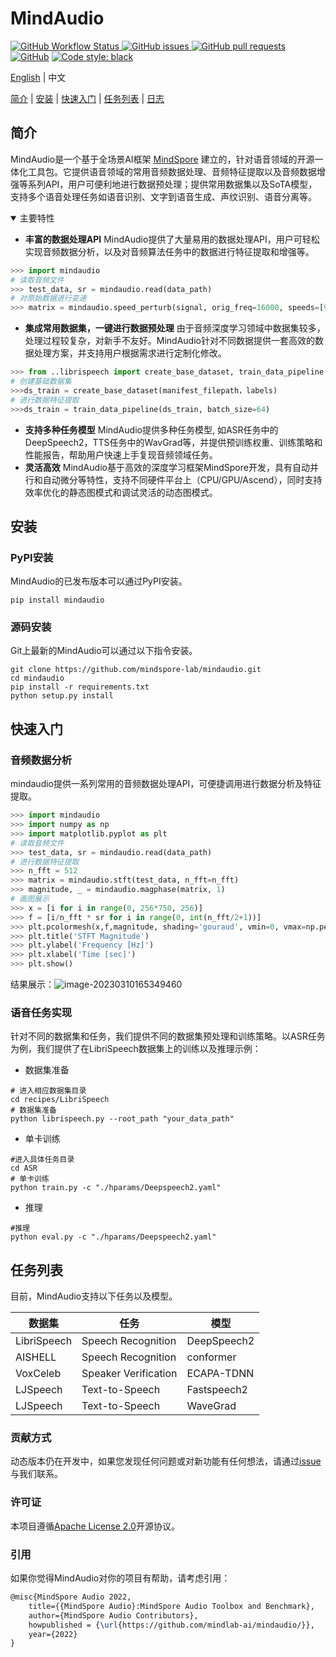 <div>

# MindAudio

[![GitHub Workflow Status](https://img.shields.io/github/actions/workflow/status/mindspore-lab/mindaudio/ut_test.yaml)
![GitHub issues](https://img.shields.io/github/issues/mindspore-lab/mindaudio)
![GitHub pull requests](https://img.shields.io/github/issues-pr/mindspore-lab/mindaudio)
![GitHub](https://img.shields.io/github/license/mindspore-lab/mindaudio)](<img alt="GitHub" src="https://img.shields.io/github/license/mindspore-lab/mindaudio">)
[![Code style: black](https://img.shields.io/badge/code%20style-black-000000.svg)](https://pycqa.github.io/isort/)

[English](README.md) | 中文

[简介](#简介) |
[安装](#安装) |
[快速入门](#快速入门) |
[任务列表](#任务列表) |
[日志](#日志)

</div>

## 简介

MindAudio是一个基于全场景AI框架 [MindSpore](https://www.mindspore.cn/)
建立的，针对语音领域的开源一体化工具包。它提供语音领域的常用音频数据处理、音频特征提取以及音频数据增强等系列API，用户可便利地进行数据预处理；提供常用数据集以及SoTA模型，支持多个语音处理任务如语音识别、文字到语音生成、声纹识别、语音分离等。

<details open>
<summary> 主要特性 </summary>


- **丰富的数据处理API** MindAudio提供了大量易用的数据处理API，用户可轻松实现音频数据分析，以及对音频算法任务中的数据进行特征提取和增强等。

```python
>>> import mindaudio
# 读取音频文件
>>> test_data, sr = mindaudio.read(data_path)
# 对原始数据进行变速
>>> matrix = mindaudio.speed_perturb(signal, orig_freq=16000, speeds=[90,  100])
```

- **集成常用数据集，一键进行数据预处理** 由于音频深度学习领域中数据集较多，处理过程较复杂，对新手不友好。MindAudio针对不同数据提供一套高效的数据处理方案，并支持用户根据需求进行定制化修改。

```python
>>> from ..librispeech import create_base_dataset, train_data_pipeline
# 创建基础数据集
>>>ds_train = create_base_dataset(manifest_filepath，labels)
# 进行数据特征提取
>>>ds_train = train_data_pipeline(ds_train, batch_size=64)
```

- **支持多种任务模型** MindAudio提供多种任务模型, 如ASR任务中的DeepSpeech2，TTS任务中的WavGrad等，并提供预训练权重、训练策略和性能报告，帮助用户快速上手复现音频领域任务。
- **灵活高效** MindAudio基于高效的深度学习框架MindSpore开发，具有自动并行和自动微分等特性，支持不同硬件平台上（CPU/GPU/Ascend），同时支持效率优化的静态图模式和调试灵活的动态图模式。

## 安装

### PyPI安装

MindAudio的已发布版本可以通过PyPI安装。

```shell
pip install mindaudio
```

### 源码安装

Git上最新的MindAudio可以通过以下指令安装。

```shell
git clone https://github.com/mindspore-lab/mindaudio.git
cd mindaudio
pip install -r requirements.txt
python setup.py install
```

## 快速入门

### 音频数据分析

mindaudio提供一系列常用的音频数据处理API，可便捷调用进行数据分析及特征提取。

```python
>>> import mindaudio
>>> import numpy as np
>>> import matplotlib.pyplot as plt
# 读取音频文件
>>> test_data, sr = mindaudio.read(data_path)
# 进行数据特征提取
>>> n_fft = 512
>>> matrix = mindaudio.stft(test_data, n_fft=n_fft)
>>> magnitude, _ = mindaudio.magphase(matrix, 1)
# 画图展示
>>> x = [i for i in range(0, 256*750, 256)]
>>> f = [i/n_fft * sr for i in range(0, int(n_fft/2+1))]
>>> plt.pcolormesh(x,f,magnitude, shading='gouraud', vmin=0, vmax=np.percentile(magnitude, 98))
>>> plt.title('STFT Magnitude')
>>> plt.ylabel('Frequency [Hz]')
>>> plt.xlabel('Time [sec]')
>>> plt.show()
```

结果展示：![image-20230310165349460](https://raw.githubusercontent.com/mindspore-lab/mindaudio/main/tests/result/stft_magnitude.png)



### 语音任务实现

针对不同的数据集和任务，我们提供不同的数据集预处理和训练策略。以ASR任务为例，我们提供了在LibriSpeech数据集上的训练以及推理示例：

- 数据集准备

```shell
# 进入相应数据集目录
cd recipes/LibriSpeech
# 数据集准备
python librispeech.py --root_path "your_data_path"
```

- 单卡训练

```shell
#进入具体任务目录
cd ASR
# 单卡训练
python train.py -c "./hparams/Deepspeech2.yaml"
```

- 推理

```shell
#推理
python eval.py -c "./hparams/Deepspeech2.yaml"
```



## 任务列表

目前，MindAudio支持以下任务以及模型。

| 数据集      | 任务                 | 模型        |
| ----------- | -------------------- | ----------- |
| LibriSpeech | Speech Recognition   | DeepSpeech2 |
| AISHELL     | Speech Recognition   | conformer   |
| VoxCeleb    | Speaker Verification | ECAPA-TDNN  |
| LJSpeech    | Text-to-Speech       | Fastspeech2 |
| LJSpeech    | Text-to-Speech       | WaveGrad    |

### 贡献方式

动态版本仍在开发中，如果您发现任何问题或对新功能有任何想法，请通过[issue](https://github.com/mindlab-ai/mindaudio/issues)与我们联系。

### 许可证

本项目遵循[Apache License 2.0](License.md)开源协议。

### 引用

如果你觉得MindAudio对你的项目有帮助，请考虑引用：

```latex
@misc{MindSpore Audio 2022,
    title={{MindSpore Audio}:MindSpore Audio Toolbox and Benchmark},
    author={MindSpore Audio Contributors},
    howpublished = {\url{https://github.com/mindlab-ai/mindaudio/}},
    year={2022}
}
```

